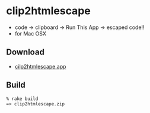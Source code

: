 clip2htmlescape
===============

* code -> clipboard -> Run This App -> escaped code!!
* for Mac OSX

Download
--------

* [cilp2htmlescape.app](https://github.com/shokai/clip2htmlescape-mac/raw/master/clip2htmlescape.zip)

Build
-----

    % rake build
    => clip2htmlescape.zip
